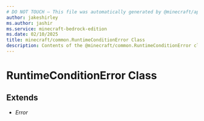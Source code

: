 ```yaml
---
# DO NOT TOUCH — This file was automatically generated by @minecraft/api-docs-generator, to report problems file an issue at https://github.com/Mojang/minecraft-scripting-libraries
author: jakeshirley
ms.author: jashir
ms.service: minecraft-bedrock-edition
ms.date: 02/10/2025
title: minecraft/common.RuntimeConditionError Class
description: Contents of the @minecraft/common.RuntimeConditionError class.
---
```

# RuntimeConditionError Class

## Extends
- *Error*
